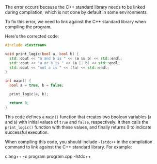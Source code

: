 The error occurs because the C++ standard library needs to be linked during compilation, which is not done by default in some environments.

To fix this error, we need to link against the C++ standard library when compiling the program.

Here's the corrected code:

```cpp
#include <iostream>

void print_logic(bool a, bool b) {
  std::cout << "a and b is " << (a && b) << std::endl;
  std::cout << "a or b is " << (a || b) << std::endl;
  std::cout << "not a is " << (!a) << std::endl;
}

int main() {
  bool a = true, b = false;

  print_logic(a, b);

  return 0;
}
``` 

This code defines a `main()` function that creates two boolean variables (`a` and `b`) with initial values of `true` and `false`, respectively. It then calls the `print_logic()` function with these values, and finally returns 0 to indicate successful execution.

When compiling this code, you should include `-lstdc++` in the compilation command to link against the C++ standard library. For example:

clang++ -o program program.cpp -lstdc++
